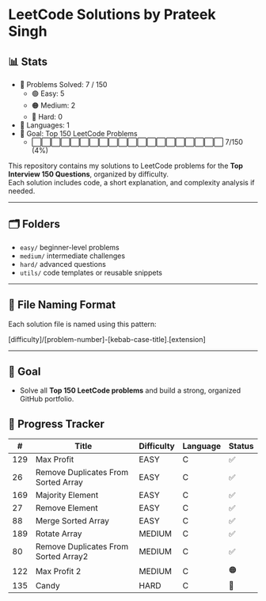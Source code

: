 # LeetCode Solutions by Prateek Singh
<!-- STATS_START -->
## :bar_chart: Stats
- :1234: Problems Solved: 7 / 150
  - :green_circle: Easy: 5
  - :orange_circle: Medium: 2
  - :red_circle: Hard: 0
- :jigsaw: Languages: 1
- :dart: Goal: Top 150 LeetCode Problems
  - :white_large_square::white_large_square::white_large_square::white_large_square::white_large_square::white_large_square::white_large_square::white_large_square::white_large_square::white_large_square::white_large_square::white_large_square::white_large_square::white_large_square::white_large_square::white_large_square::white_large_square::white_large_square::white_large_square::white_large_square: 7/150 (4%)
<!-- STATS_END -->




































<!-- STATS_END -->
<!-- STATS_END -->
<!-- STATS_END -->
<!-- STATS_END -->
<!-- STATS_END -->
<!-- STATS_END -->
<!-- STATS_END -->
<!-- STATS_END -->



This repository contains my solutions to LeetCode problems for the **Top Interview 150 Questions**, organized by difficulty.  
Each solution includes code, a short explanation, and complexity analysis if needed.

---

## :card_index_dividers: Folders

- `easy/` beginner-level problems  
- `medium/` intermediate challenges  
- `hard/` advanced questions  
- `utils/` code templates or reusable snippets

---

## :receipt: File Naming Format

Each solution file is named using this pattern:

[difficulty]/[problem-number]-[kebab-case-title].[extension]

---

## :rocket: Goal

- Solve all **Top 150 LeetCode problems** and build a strong, organized GitHub portfolio.

<!-- TRACKER_END -->

<!-- TRACKER_END -->

<!-- TRACKER_END -->

<!-- TRACKER_END -->

<!-- TRACKER_END -->

<!-- TRACKER_END -->

<!-- TRACKER_END -->

<!-- TRACKER_START -->
## :calendar: Progress Tracker
| # | Title | Difficulty | Language | Status |
|---|-------|------------|----------|--------|
| 129 | Max Profit | EASY | C | :white_check_mark: |
| 26 | Remove Duplicates From Sorted Array | EASY | C | :white_check_mark: |
| 169 | Majority Element | EASY | C | :white_check_mark: |
| 27 | Remove Element | EASY | C | :white_check_mark: |
| 88 | Merge Sorted Array | EASY | C | :white_check_mark: |
| 189 | Rotate Array | MEDIUM | C | :white_check_mark: |
| 80 | Remove Duplicates From Sorted Array2 | MEDIUM | C | :white_check_mark: |
| 122 | Max Profit 2 | MEDIUM | C | :orange_circle: |
| 135 | Candy | HARD | C | :red_circle: |
<!-- TRACKER_END -->




































<!-- TRACKER_END -->
